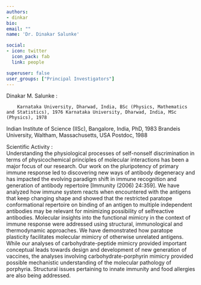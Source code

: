 ```yaml
---
authors:
- dinkar
bio: 
email: ""
name: 'Dr. Dinakar Salunke'

social:
- icon: twitter
  icon_pack: fab
  link: people

superuser: false
user_groups: ["Principal Investigators"]
---
```


Dinakar M. Salunke :

        Karnataka University, Dharwad, India, BSc (Physics, Mathematics and Statistics), 1976 Karnataka University, Dharwad, India, MSc (Physics), 1978
Indian Institute of Science (IISc), Bangalore, India, PhD, 1983
Brandeis University, Waltham, Massachusetts, USA Postdoc, 1988

Scientific Activity :       
                      Understanding the physiological processes of self-nonself discrimination in terms of physicochemical principles of molecular interactions has been a major focus of our research. Our work on the pluripotency of primary immune response led to discovering new ways of antibody degeneracy and has impacted the evolving paradigm shift in immune recognition and generation of antibody repertoire [Immunity (2006) 24:359]. We have analyzed how immune system reacts when encountered with the antigens that keep changing shape and showed that the restricted paratope conformational repertoire on binding of an antigen to multiple independent antibodies may be relevant for minimizing possibility of selfreactive antibodies. Molecular insights into the functional mimicry in the context of immune response were addressed using structural, immunological and thermodynamic approaches. We have demonstrated how paratope plasticity facilitates molecular mimicry of otherwise unrelated antigens. While our analyses of carbohydrate-peptide mimicry provided important conceptual leads towards design and development of new generation of vaccines, the analyses involving carbohydrate-porphyrin mimicry provided possible mechanistic understanding of the molecular pathology of porphyria. Structural issues pertaining to innate immunity and food allergies are also being addressed.
